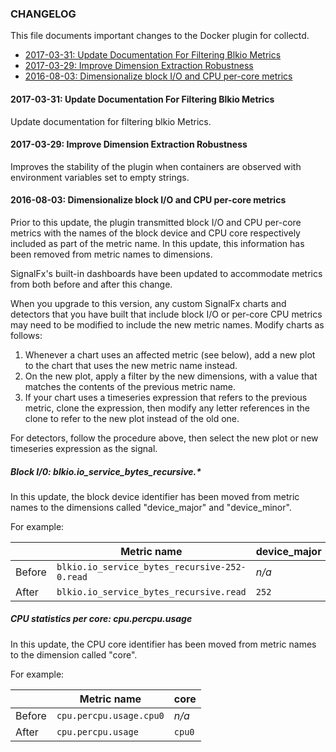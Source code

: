 ### CHANGELOG

This file documents important changes to the Docker plugin for collectd. 

- [2017-03-31: Update Documentation For Filtering Blkio Metrics](#2017-03-31)
- [2017-03-29: Improve Dimension Extraction Robustness](#2017-03-29)
- [2016-08-03: Dimensionalize block I/O and CPU per-core metrics](#2016-08-03)

#### <a name="2017-03-31">2017-03-31: Update Documentation For Filtering Blkio Metrics</a>

Update documentation for filtering blkio Metrics.

#### <a name="2017-03-29">2017-03-29: Improve Dimension Extraction Robustness</a>

Improves the stability of the plugin when containers are observed with environment variables set to empty strings.

#### <a name="2016-08-03">2016-08-03: Dimensionalize block I/O and CPU per-core metrics</a>

Prior to this update, the plugin transmitted block I/O and CPU per-core metrics
with the names of the block device and CPU core respectively included as part of
the metric name. In this update, this information has been removed from metric
names to dimensions.

SignalFx's built-in dashboards have been updated to accommodate metrics from
both before and after this change. 

When you upgrade to this version, any custom SignalFx charts and detectors that
you have built that include block I/O or per-core CPU metrics may need to be
modified to include the new metric names. Modify charts as follows: 

1. Whenever a chart uses an affected metric (see below), add a new plot to the
chart that uses the new metric name instead. 
1. On the new plot, apply a filter by the new dimensions, with a value that 
matches the contents of the previous metric name.
1. If your chart uses a timeseries expression that refers to the previous metric,
clone the expression, then modify any letter references in the clone to refer to
the new plot instead of the old one. 

For detectors, follow the procedure above, then select the new plot or new
timeseries expression as the signal. 

##### Block I/0: blkio.io_service_bytes_recursive.*

In this update, the block device identifier has been moved from metric names
to the dimensions called "device_major" and "device_minor". 

For example: 

|        | Metric name | device_major | device_minor |
|--------|-------------|--------------|--------------|
| Before | `blkio.io_service_bytes_recursive-252-0.read` | _n/a_ | _n/a_ |
| After  | `blkio.io_service_bytes_recursive.read` | `252` | `0` |


##### CPU statistics per core: cpu.percpu.usage

In this update, the CPU core identifier has been moved from metric names to
the dimension called "core". 

For example: 

|        | Metric name | core |
|--------|-------------|--------------|
| Before | `cpu.percpu.usage.cpu0` | _n/a_ |
| After  | `cpu.percpu.usage` | `cpu0` |
